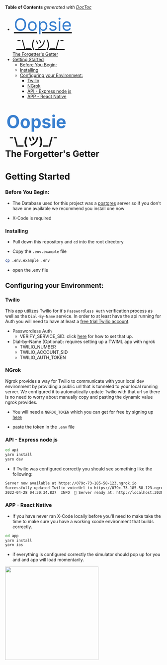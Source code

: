<!-- START doctoc generated TOC please keep comment here to allow auto update -->
<!-- DON'T EDIT THIS SECTION, INSTEAD RE-RUN doctoc TO UPDATE -->
**Table of Contents**  *generated with [DocToc](https://github.com/thlorenz/doctoc)*

- [<div style="font-size: 56px; color: #387FCF; margin-left: 4px"> Oopsie </div><div style=" font-size: 36px; margin-left: 12px">¯\\\_(ツ)_/¯</div><div>The Forgetter's Getter</div>](#div-stylefont-size-56px-color-387fcf-margin-left-4px-oopsie-divdiv-style-font-size-36px-margin-left-12px_ツ_divdivthe-forgetters-getterdiv)
- [Getting Started](#getting-started)
    - [Before You Begin:](#before-you-begin)
    - [Installing](#installing)
  - [Configuring your Environment:](#configuring-your-environment)
    - [Twilio](#twilio)
    - [NGrok](#ngrok)
    - [API - Express node js](#api---express-node-js)
    - [APP - React Native](#app---react-native)

<!-- END doctoc generated TOC please keep comment here to allow auto update -->

#  <div style="font-size: 56px; color: #387FCF; margin-left: 4px"> Oopsie </div><div style=" font-size: 36px; margin-left: 12px">¯\\\_(ツ)_/¯</div><div>The Forgetter's Getter</div>

# Getting Started

### Before You Begin:

- The Database used for this project was a [postgres](https://www.postgresql.org/docs/current/tutorial-install.html) server so if you don't have one available we recommend you install one now

- X-Code is required

### Installing

- Pull down this repository and `cd` into the root directory

- Copy the `.env.example` file

```bash
cp .env.example .env
```

- open the .env file

## Configuring your Environment:

### Twilio

This app utilizes Twilio for it's `Passwordless Auth` verification process as well as the `Dial-By-Name` service.  In order to at least have the api running for Auth you will need to have at least a [free trial Twilio account](https://www.twilio.com/try-twilio).
  - Passwordless Auth
    - VERIFY_SERVICE_SID: click [here](https://www.twilio.com/docs/verify/quickstarts/node-express) for how to set that up.
  - Dial-by-Name (Optional): requires setting up a TWIML app with ngrok
    - TWILIO_NUMBER
    - TWILIO_ACCOUNT_SID
    - TWILIO_AUTH_TOKEN

### NGrok

Ngrok provides a way for Twilio to communicate with your local dev environment by providing a public url that is tunneled to your local running server.  We configured it to automatically update Twilio with that url so there is no need to worry about manually copy and pasting the dynamic value ngrok provides.

- You will need a `NGROK_TOKEN` which you can get for free by signing up [here](https://dashboard.ngrok.com/get-started/setup)

- paste the token in the `.env` file

### API - Express node js

```bash
cd api
yarn install
yarn dev
```

- If Twilio was configured correctly you should see something like the following:

```bash
Server now available at https://079c-73-185-58-123.ngrok.io
Successfully updated Twilio voiceUrl to https://079c-73-185-58-123.ngrok.io/api/voice/gather
2022-04-28 04:30:34.837  INFO  🚀 Server ready at: http://localhost:3030
```

### APP - React Native

- If you have never ran X-Code locally before you'll need to make take the time to make sure you have a working xcode environment that builds correctly.

```bash
cd app
yarn install
yarn ios
```

- if everything is configured correctly the simulator should pop up for you and and app will load momentarily.

<image src="app/assets/app_landing.png" style="width: 300px;"/>
